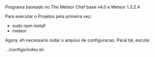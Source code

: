 Programa baseado no The Meteor Chef base v4.0 e Meteor 1.3.2.4

Para executar o Projetos pela primeira vez:

- sudo npm install
- meteor

Agora, eh necessario rodar o arquivo de configuracao. Paral tal, excute:

. ./configs/index.sh
